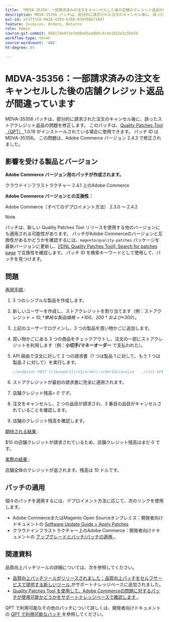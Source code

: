 ```yaml
---
title: 「MDVA-35356：一部請求済みの注文をキャンセルした後の店舗のクレジット返品が間違っています」
description: MDVA-35356 パッチは、部分的に請求された注文のキャンセル後に、誤ったストアクレジット返品の問題を修正します。 このパッチは、[Quality Patches Tool （QPT） ] （/help/announcements/adobe-commerce-announcements/magento-quality-patches-released-new-tool-to-self-serve-quality-patches.md） 1.0.19 がインストールされている場合に利用できます。 パッチ ID は MDVA-35356。 この問題は、Adobe Commerce バージョン 2.4.3 で修正されました。
exl-id: af37f318-0818-4393-b768-939f08b73847
feature: Invoices, Orders, Returns
role: Admin
source-git-commit: 958179e0f3efe08e65ea8b0c4c4e1015e3c5bb76
workflow-type: tm+mt
source-wordcount: '482'
ht-degree: 0%

---
```


# MDVA-35356：一部請求済みの注文をキャンセルした後の店舗クレジット返品が間違っています

MDVA-35356 パッチは、部分的に請求された注文のキャンセル後に、誤ったストアクレジット返品の問題を修正します。 このパッチは、[Quality Patches Tool （QPT） ](/help/announcements/adobe-commerce-announcements/magento-quality-patches-released-new-tool-to-self-serve-quality-patches.md)1.0.19 がインストールされている場合に使用できます。 パッチ ID は MDVA-35356。 この問題は、Adobe Commerce バージョン 2.4.3 で修正されました。

## 影響を受ける製品とバージョン

**Adobe Commerce バージョン用のパッチが作成されます。**

クラウドインフラストラクチャー 2.4.1 上のAdobe Commerce

**Adobe Commerce バージョンとの互換性：**

Adobe Commerce（すべてのデプロイメント方法） 2.3.0 ～ 2.4.2

>[!NOTE]
>
>パッチは、新しい Quality Patches Tool リリースを使用する他のバージョンにも適用される可能性があります。 パッチがAdobe Commerceのバージョンと互換性があるかどうかを確認するには、`magento/quality-patches` パッケージを最新バージョンに更新し、[[!DNL Quality Patches Tool]: Search for patches page](https://devdocs.magento.com/quality-patches/tool.html#patch-grid) で互換性を確認します。 パッチ ID を検索キーワードとして使用して、パッチを見つけます。

## 問題

<u> 再現手順 </u>:

1. 3 つのシンプルな製品を作成します。
1. 新しいユーザーを作成し、ストアクレジットを割り当てます（例：ストアクレジット = *$10,* 単純な製品価格= *$100*、*$200* および *$300*）。
1. 上記のユーザーでログインし、3 つの製品を買い物かごに追加します。
1. 買い物かごにある 3 つの商品をチェックアウトし、注文の一部にストアクレジットを利用します（例：**小切手/マネーオーダー** で支払われた）。
1. API 経由で注文に対して 2 つの請求書（1 つは製品 1 に対して、もう 1 つは製品 2 に対して）を実行します。

   ```php
   //endpoint POST {\{baseUrl}}/V1/order/:orderId/invoice    //1st API call:    {    "capture": true,    "items": [    {    "order_item_id": 1,    "qty": 1    }    ],    "notify": true,    "appendComment": false    }    //2nd API call:    {    "capture": true,    "items": [    {    "order_item_id": 2,    "qty": 1    }    ],    "notify": true,    "appendComment": false    }
   ```

1. ストアクレジットが最初の請求書に完全に適用されます。
1. &#x200B;店舗クレジット残高= *0 です*。
1. 注文をキャンセルし、2 つの品目が請求され、3 番目の品目がキャンセルされていることを確認します。
1. 店舗のクレジット残高を確認します。

<u> 期待される結果 </u>:

$10 の店舗クレジットが請求されているため、店舗クレジット残高はまだ 0 です。

<u> 実際の結果 </u>:

店舗全体のクレジットが返されます。残高は 10 ドルです。

## パッチの適用

個々のパッチを適用するには、デプロイメント方法に応じて、次のリンクを使用します。

* Adobe CommerceまたはMagento Open Sourceオンプレミス：開発者向けドキュメントの [Software Update Guide > Apply Patches](https://devdocs.magento.com/guides/v2.4/comp-mgr/patching/mqp.html)
* クラウドインフラストラクチャー上のAdobe Commerce：開発者向けドキュメントの [ アップグレードとパッチ/パッチの適用 ](https://devdocs.magento.com/cloud/project/project-patch.html)。

## 関連資料

品質向上パッチツールの詳細については、次を参照してください。

* [ 品質向上パッチツールがリリースされました：品質向上パッチをセルフサービスで提供する新しいツール ](/help/announcements/adobe-commerce-announcements/magento-quality-patches-released-new-tool-to-self-serve-quality-patches.md) がサポートナレッジベースに追加されました。
* [Quality Patches Tool を使用して、Adobe Commerceの問題に対するパッチが使用可能かどうかをサポートナレッジベースで確認します ](/help/support-tools/patches-available-in-qpt-tool/check-patch-for-magento-issue-with-magento-quality-patches.md)。

QPT で利用可能なその他のパッチについて詳しくは、開発者向けドキュメントの [QPT で利用可能なパッチ ](https://devdocs.magento.com/quality-patches/tool.html#patch-grid) を参照してください。
